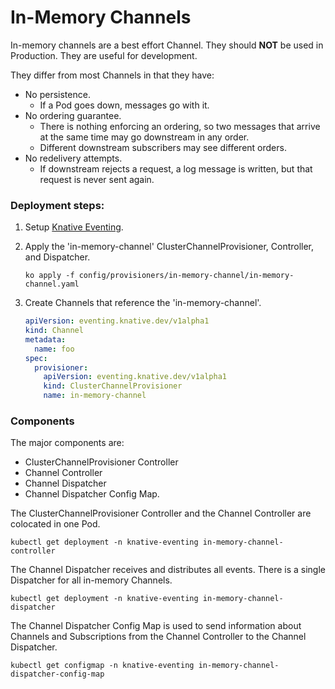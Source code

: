 # In-Memory Channels

In-memory channels are a best effort Channel. They should **NOT** be used in Production. They are 
useful for development.

They differ from most Channels in that they have:
* No persistence.
    - If a Pod goes down, messages go with it.
* No ordering guarantee.
    - There is nothing enforcing an ordering, so two messages that arrive at the same time may
      go downstream in any order.
    - Different downstream subscribers may see different orders.
* No redelivery attempts.
    - If downstream rejects a request, a log message is written, but that request is never sent 
      again.


### Deployment steps:

1. Setup [Knative Eventing](../../../DEVELOPMENT.md).
1. Apply the 'in-memory-channel' ClusterChannelProvisioner, Controller, and Dispatcher.
     ```shell
     ko apply -f config/provisioners/in-memory-channel/in-memory-channel.yaml
     ````
1. Create Channels that reference the 'in-memory-channel'.

    ```yaml
    apiVersion: eventing.knative.dev/v1alpha1
    kind: Channel
    metadata:
      name: foo
    spec:
      provisioner:
        apiVersion: eventing.knative.dev/v1alpha1
        kind: ClusterChannelProvisioner
        name: in-memory-channel
    ```

### Components

The major components are:
* ClusterChannelProvisioner Controller
* Channel Controller
* Channel Dispatcher
* Channel Dispatcher Config Map.

The ClusterChannelProvisioner Controller and the Channel Controller are colocated in one Pod.
```shell
kubectl get deployment -n knative-eventing in-memory-channel-controller
```

The Channel Dispatcher receives and distributes all events. There is a single Dispatcher for all
in-memory Channels.
```shell
kubectl get deployment -n knative-eventing in-memory-channel-dispatcher
```

The Channel Dispatcher Config Map is used to send information about Channels and Subscriptions from
the Channel Controller to the Channel Dispatcher.
```shell
kubectl get configmap -n knative-eventing in-memory-channel-dispatcher-config-map
```

